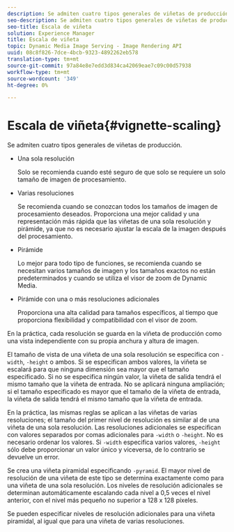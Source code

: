 ```yaml
---
description: Se admiten cuatro tipos generales de viñetas de producción.
seo-description: Se admiten cuatro tipos generales de viñetas de producción.
seo-title: Escala de viñeta
solution: Experience Manager
title: Escala de viñeta
topic: Dynamic Media Image Serving - Image Rendering API
uuid: 08c8f826-7dce-4bcb-9323-4892262eb578
translation-type: tm+mt
source-git-commit: 97a84e8e7edd3d834ca42069eae7c09c00d57938
workflow-type: tm+mt
source-wordcount: '349'
ht-degree: 0%

---
```



# Escala de viñeta{#vignette-scaling}

Se admiten cuatro tipos generales de viñetas de producción.

* Una sola resolución

   Solo se recomienda cuando esté seguro de que solo se requiere un solo tamaño de imagen de procesamiento.
* Varias resoluciones

   Se recomienda cuando se conozcan todos los tamaños de imagen de procesamiento deseados. Proporciona una mejor calidad y una representación más rápida que las viñetas de una sola resolución y pirámide, ya que no es necesario ajustar la escala de la imagen después del procesamiento.
* Pirámide

   Lo mejor para todo tipo de funciones, se recomienda cuando se necesitan varios tamaños de imagen y los tamaños exactos no están predeterminados y cuando se utiliza el visor de zoom de Dynamic Media.
* Pirámide con una o más resoluciones adicionales

   Proporciona una alta calidad para tamaños específicos, al tiempo que proporciona flexibilidad y compatibilidad con el visor de zoom.

En la práctica, cada resolución se guarda en la viñeta de producción como una vista independiente con su propia anchura y altura de imagen.

El tamaño de vista de una viñeta de una sola resolución se especifica con `-width`, `-height` o ambos. Si se especifican ambos valores, la viñeta se escalará para que ninguna dimensión sea mayor que el tamaño especificado. Si no se especifica ningún valor, la viñeta de salida tendrá el mismo tamaño que la viñeta de entrada. No se aplicará ninguna ampliación; si el tamaño especificado es mayor que el tamaño de la viñeta de entrada, la viñeta de salida tendrá el mismo tamaño que la viñeta de entrada.

En la práctica, las mismas reglas se aplican a las viñetas de varias resoluciones; el tamaño del primer nivel de resolución es similar al de una viñeta de una sola resolución. Las resoluciones adicionales se especifican con valores separados por comas adicionales para `-width` o `-height`. No es necesario ordenar los valores. Si `-width` especifica varios valores, `-height` sólo debe proporcionar un valor único y viceversa, de lo contrario se devuelve un error.

Se crea una viñeta piramidal especificando `-pyramid`. El mayor nivel de resolución de una viñeta de este tipo se determina exactamente como para una viñeta de una sola resolución. Los niveles de resolución adicionales se determinan automáticamente escalando cada nivel a 0,5 veces el nivel anterior, con el nivel más pequeño no superior a 128 x 128 píxeles.

Se pueden especificar niveles de resolución adicionales para una viñeta piramidal, al igual que para una viñeta de varias resoluciones.

